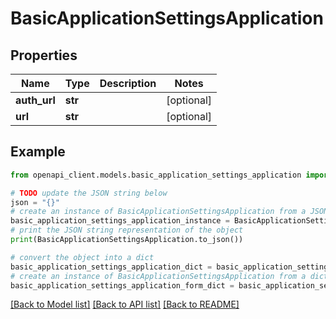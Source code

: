 # BasicApplicationSettingsApplication


## Properties

Name | Type | Description | Notes
------------ | ------------- | ------------- | -------------
**auth_url** | **str** |  | [optional] 
**url** | **str** |  | [optional] 

## Example

```python
from openapi_client.models.basic_application_settings_application import BasicApplicationSettingsApplication

# TODO update the JSON string below
json = "{}"
# create an instance of BasicApplicationSettingsApplication from a JSON string
basic_application_settings_application_instance = BasicApplicationSettingsApplication.from_json(json)
# print the JSON string representation of the object
print(BasicApplicationSettingsApplication.to_json())

# convert the object into a dict
basic_application_settings_application_dict = basic_application_settings_application_instance.to_dict()
# create an instance of BasicApplicationSettingsApplication from a dict
basic_application_settings_application_form_dict = basic_application_settings_application.from_dict(basic_application_settings_application_dict)
```
[[Back to Model list]](../README.md#documentation-for-models) [[Back to API list]](../README.md#documentation-for-api-endpoints) [[Back to README]](../README.md)


